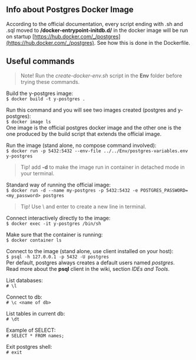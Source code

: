 ## Info about Postgres Docker Image
According to the official documentation, every script ending with .sh and .sql moved to **/docker-entrypoint-initdb.d/** in the docker image will be run on startup [https://hub.docker.com/_/postgres](https://hub.docker.com/_/postgres). See how this is done in the Dockerfile.  

## Useful commands
> Note! Run the *create-docker-env.sh* script in the **Env** folder before trying these commands.  

Build the y-postgres image:  
    `$ docker build -t y-postgres . `  

Run this command and you will see two images created (postgres and y-postgres):  
    `$ docker image ls`  
One image is the official postgres docker image and the other one is the one produced by the build script that extends the official image.  

Run the image (stand alone, no compose command involved):  
    `$ docker run -p 5432:5432 --env-file ../../Env/postgres-variables.env y-postgres`  
> Tip! add **-d** to make the image run in container in detached mode in your terminal.  

Standard way of running the official image:  
`$ docker run -d --name my-postgres -p 5432:5432 -e POSTGRES_PASSWORD=<my_password> postgres`  
> Tip! Use \ and enter to create a new line in terminal.  

Connect interactively directly to the image:  
`$ docker exec -it y-postgres /bin/sh`

Make sure that the container is running:  
    `$ docker container ls`  

Connect to the image (stand alone, use client installed on your host):  
    `$ psql -h 127.0.0.1 -p 5432 -U postgres`  
Per default, postgres always creates a default users named *postgres*.  
Read more about the **psql** client in the wiki, section *IDEs and Tools*.  

List databases:  
    `# \l`  
    
Connect to db:  
    `# \c <name of db>`  
    
List tables in current db:  
    `# \dt`  
    
Example of SELECT:  
    `# SELECT * FROM names;`  

Exit postgres shell:  
    `# exit`  




